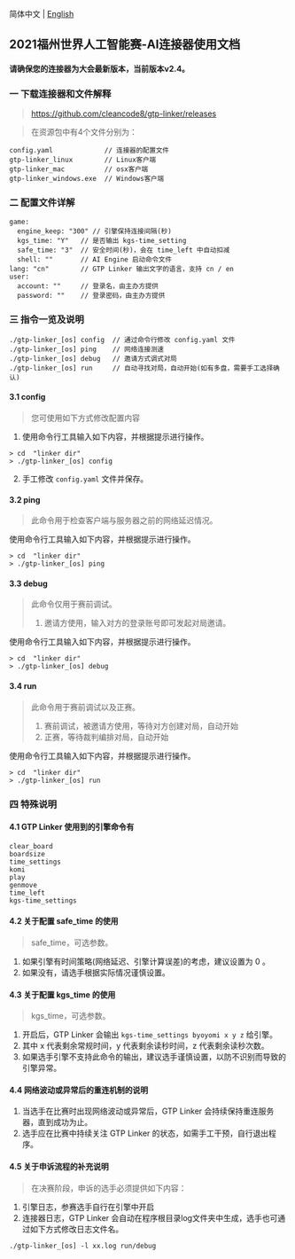简体中文 | [English](https://github.com/cleancode8/gtp-linker/blob/master/us-en.md)

## 2021福州世界人工智能赛-AI连接器使用文档

#### 请确保您的连接器为大会最新版本，当前版本v2.4。

### 一 下载连接器和文件解释

> https://github.com/cleancode8/gtp-linker/releases

> 在资源包中有4个文件分别为：

```
config.yaml             // 连接器的配置文件
gtp-linker_linux        // Linux客户端
gtp-linker_mac          // osx客户端
gtp-linker_windows.exe  // Windows客户端
```

### 二 配置文件详解

```
game:
  engine_keep: "300" // 引擎保持连接间隔(秒)
  kgs_time: "Y"   // 是否输出 kgs-time_setting
  safe_time: "3"  // 安全时间(秒)，会在 time_left 中自动扣减
  shell: ""       // AI Engine 启动命令文件
lang: "cn"        // GTP Linker 输出文字的语言，支持 cn / en
user:
  account: ""     // 登录名，由主办方提供
  password: ""    // 登录密码，由主办方提供
```

### 三 指令一览及说明

```
./gtp-linker_[os] config  // 通过命令行修改 config.yaml 文件
./gtp-linker_[os] ping    // 网络连接测速
./gtp-linker_[os] debug   // 邀请方式调式对局
./gtp-linker_[os] run     // 自动寻找对局，自动开始(如有多盘，需要手工选择确认)
```

#### 3.1 config

> 您可使用如下方式修改配置内容

1. 使用命令行工具输入如下内容，并根据提示进行操作。

```
> cd  "linker dir"
> ./gtp-linker_[os] config
```

2. 手工修改 `config.yaml` 文件并保存。

#### 3.2 ping

> 此命令用于检查客户端与服务器之前的网络延迟情况。

使用命令行工具输入如下内容，并根据提示进行操作。

```
> cd  "linker dir"
> ./gtp-linker_[os] ping
```

#### 3.3 debug

> 此命令仅用于赛前调试。
> 
> 1. 邀请方使用，输入对方的登录账号即可发起对局邀请。

使用命令行工具输入如下内容，并根据提示进行操作。

```
> cd  "linker dir"
> ./gtp-linker_[os] debug
```

#### 3.4 run

> 此命令用于赛前调试以及正赛。
>
> 1. 赛前调试，被邀请方使用，等待对方创建对局，自动开始
> 2. 正赛，等待裁判编排对局，自动开始

使用命令行工具输入如下内容，并根据提示进行操作。

```
> cd  "linker dir"
> ./gtp-linker_[os] run
```

### 四 特殊说明

#### 4.1 GTP Linker 使用到的引擎命令有

```
clear_board
boardsize
time_settings
komi
play
genmove
time_left
kgs-time_settings
```

#### 4.2 关于配置 safe_time 的使用

> safe_time，可选参数。

1. 如果引擎有时间策略(网络延迟、引擎计算误差)的考虑，建议设置为 0 。
2. 如果没有，请选手根据实际情况谨慎设置。

#### 4.3 关于配置 kgs_time 的使用

> kgs_time，可选参数。

1. 开启后，GTP Linker 会输出 `kgs-time_settings byoyomi x y z` 给引擎。
2. 其中 x 代表剩余常规时间，y 代表剩余读秒时间，z 代表剩余读秒次数。
3. 如果选手引擎不支持此命令的输出，建议选手谨慎设置，以防不识别而导致的引擎异常。
 
#### 4.4 网络波动或异常后的重连机制的说明

1. 当选手在比赛时出现网络波动或异常后，GTP Linker 会持续保持重连服务器，直到成功为止。
2. 选手应在比赛中持续关注 GTP Linker 的状态，如需手工干预，自行退出程序。

#### 4.5 关于申诉流程的补充说明

> 在决赛阶段，申诉的选手必须提供如下内容：

1. 引擎日志，参赛选手自行在引擎中开启
2. 连接器日志，GTP Linker 会自动在程序根目录log文件夹中生成，选手也可通过如下方式修改日志文件名。

```
./gtp-linker_[os] -l xx.log run/debug
```
